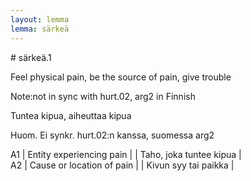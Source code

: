 ```yaml
---
layout: lemma
lemma: särkeä
---
```


<div class="sense">
# <span class="sensename">särkeä.1</span>

<span class="description">Feel physical pain, be the source of pain, give trouble</span>

Note:not in sync with hurt.02, arg2 in Finnish

<span class="description">Tuntea kipua, aiheuttaa kipua</span>

Huom. Ei synkr. hurt.02:n kanssa, suomessa arg2

A1 | Entity experiencing pain |   | Taho, joka tuntee kipua |  
A2 | Cause or location of pain |   | Kivun syy tai paikka |  

</div>

